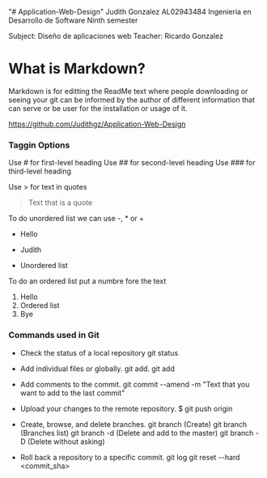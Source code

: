 "# Application-Web-Design" 
Judith Gonzalez
AL02943484
Ingenieria en Desarrollo de Software
Ninth semester

Subject: Diseño de aplicaciones web
Teacher: Ricardo Gonzalez

# **What is Markdown?**
Markdown is for editting the ReadMe text where people downloading or seeing your git can be informed by the author of different information that can serve or be user for the installation or usage of it.

https://github.com/Judithgz/Application-Web-Design

### **Taggin Options**
Use # for first-level heading
Use ## for second-level heading
Use ### for third-level heading

Use > for text in quotes
> Text that is a quote

To do unordered list we can use -, * or +
- Hello
* Judith
+ Unordered list

To do an ordered list put a numbre fore the text
1. Hello
2. Ordered list
3. Bye

### **Commands used in Git**
* Check the status of a local repository
  git status

* Add individual files or globally.
  git add.
  git add <file>

* Add comments to the commit.
  git commit --amend -m "Text that you want to add to the last commit"


* Upload your changes to the remote repository.
  $ git push origin <branch>  

* Create, browse, and delete branches.
  git branch <nameBranch>  (Create)
  git branch  (Branches list)
  git branch -d <nameBranch>  (Delete and add to the master)
  git branch -D <nameBranch>  (Delete without asking)


* Roll back a repository to a specific commit.
  git log
  git reset --hard <commit_sha>



